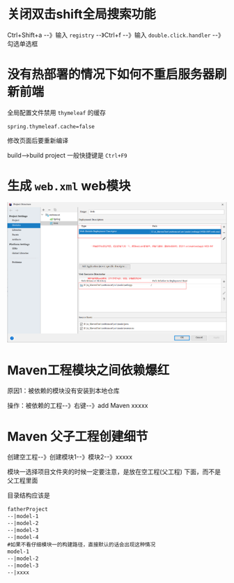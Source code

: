 # 关闭双击shift全局搜索功能

Ctrl+Shift+a --》输入 `registry` --》Ctrl+f --》输入 `double.click.handler` --》勾选单选框

# 没有热部署的情况下如何不重启服务器刷新前端

全局配置文件禁用 `thymeleaf` 的缓存

```properties
spring.thymeleaf.cache=false
```

修改页面后要重新编译

build–>build project  一般快捷键是 `Ctrl+F9` 

# 生成 `web.xml` web模块

![image-20200618203049013](3.IDEA小配置.assets/image-20200618203049013.png)

# Maven工程模块之间依赖爆红

原因1：被依赖的模块没有安装到本地仓库

操作：被依赖的工程--》右键--》add Maven xxxxx

# Maven 父子工程创建细节

创建空工程--》创建模块1--》模块2--》xxxxx

模块一选择项目文件夹的时候一定要注意，是放在空工程(父工程) 下面，而不是父工程里面

目录结构应该是 

```shell
fatherProject
--|model-1
--|model-2
--|model-3
--|model-4
#如果不看仔细模块一的构建路径，直接默认的话会出现这种情况
model-1
--|model-2
--|model-3
--|xxxx
```

